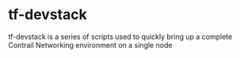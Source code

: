 # tf-devstack
tf-devstack is a series of scripts used to quickly bring up a complete Contrail Networking environment on a single node

